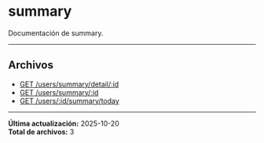 # summary

Documentación de summary.

---

## Archivos

- [GET /users/summary/detail/:id](./summary-day-detail.md)
- [GET /users/summary/:id](./summary-range.md)
- [GET /users/:id/summary/today](./summary-today.md)

---

**Última actualización:** 2025-10-20  
**Total de archivos:** 3

